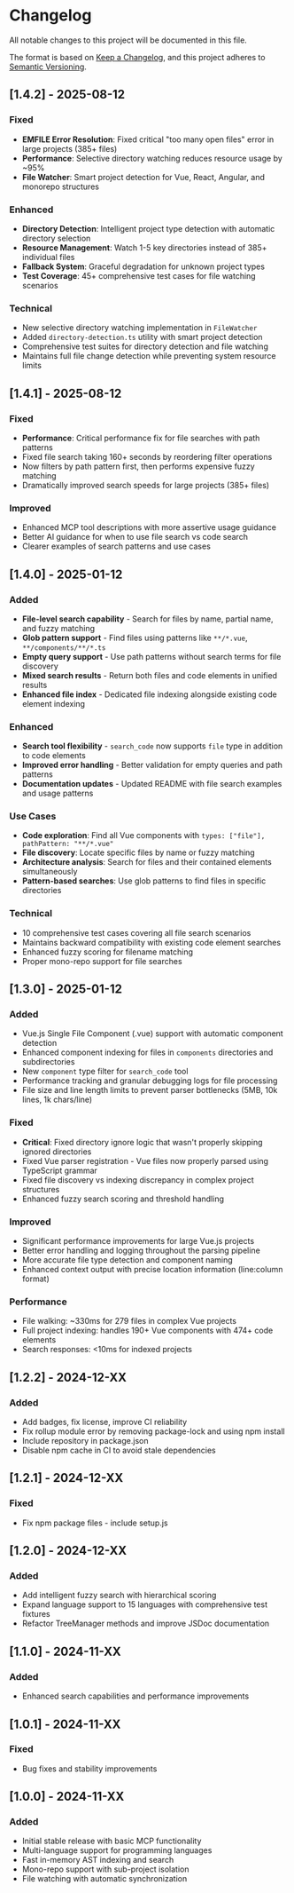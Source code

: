 # Changelog

All notable changes to this project will be documented in this file.

The format is based on [Keep a Changelog](https://keepachangelog.com/en/1.0.0/),
and this project adheres to [Semantic Versioning](https://semver.org/spec/v2.0.0.html).

## [1.4.2] - 2025-08-12

### Fixed
- **EMFILE Error Resolution**: Fixed critical "too many open files" error in large projects (385+ files)
- **Performance**: Selective directory watching reduces resource usage by ~95%
- **File Watcher**: Smart project detection for Vue, React, Angular, and monorepo structures

### Enhanced
- **Directory Detection**: Intelligent project type detection with automatic directory selection
- **Resource Management**: Watch 1-5 key directories instead of 385+ individual files
- **Fallback System**: Graceful degradation for unknown project types
- **Test Coverage**: 45+ comprehensive test cases for file watching scenarios

### Technical
- New selective directory watching implementation in `FileWatcher`
- Added `directory-detection.ts` utility with smart project detection
- Comprehensive test suites for directory detection and file watching
- Maintains full file change detection while preventing system resource limits

## [1.4.1] - 2025-08-12

### Fixed
- **Performance**: Critical performance fix for file searches with path patterns
- Fixed file search taking 160+ seconds by reordering filter operations
- Now filters by path pattern first, then performs expensive fuzzy matching
- Dramatically improved search speeds for large projects (385+ files)

### Improved
- Enhanced MCP tool descriptions with more assertive usage guidance
- Better AI guidance for when to use file search vs code search
- Clearer examples of search patterns and use cases

## [1.4.0] - 2025-01-12

### Added
- **File-level search capability** - Search for files by name, partial name, and fuzzy matching
- **Glob pattern support** - Find files using patterns like `**/*.vue`, `**/components/**/*.ts`
- **Empty query support** - Use path patterns without search terms for file discovery
- **Mixed search results** - Return both files and code elements in unified results
- **Enhanced file index** - Dedicated file indexing alongside existing code element indexing

### Enhanced
- **Search tool flexibility** - `search_code` now supports `file` type in addition to code elements
- **Improved error handling** - Better validation for empty queries and path patterns
- **Documentation updates** - Updated README with file search examples and usage patterns

### Use Cases
- **Code exploration**: Find all Vue components with `types: ["file"], pathPattern: "**/*.vue"`
- **File discovery**: Locate specific files by name or fuzzy matching
- **Architecture analysis**: Search for files and their contained elements simultaneously
- **Pattern-based searches**: Use glob patterns to find files in specific directories

### Technical
- 10 comprehensive test cases covering all file search scenarios
- Maintains backward compatibility with existing code element searches
- Enhanced fuzzy scoring for filename matching
- Proper mono-repo support for file searches

## [1.3.0] - 2025-01-12

### Added
- Vue.js Single File Component (.vue) support with automatic component detection
- Enhanced component indexing for files in `components` directories and subdirectories
- New `component` type filter for `search_code` tool
- Performance tracking and granular debugging logs for file processing
- File size and line length limits to prevent parser bottlenecks (5MB, 10k lines, 1k chars/line)

### Fixed
- **Critical**: Fixed directory ignore logic that wasn't properly skipping ignored directories
- Fixed Vue parser registration - Vue files now properly parsed using TypeScript grammar
- Fixed file discovery vs indexing discrepancy in complex project structures
- Enhanced fuzzy search scoring and threshold handling

### Improved
- Significant performance improvements for large Vue.js projects
- Better error handling and logging throughout the parsing pipeline
- More accurate file type detection and component naming
- Enhanced context output with precise location information (line:column format)

### Performance
- File walking: ~330ms for 279 files in complex Vue projects
- Full project indexing: handles 190+ Vue components with 474+ code elements
- Search responses: <10ms for indexed projects

## [1.2.2] - 2024-12-XX

### Added
- Add badges, fix license, improve CI reliability
- Fix rollup module error by removing package-lock and using npm install
- Include repository in package.json
- Disable npm cache in CI to avoid stale dependencies

## [1.2.1] - 2024-12-XX

### Fixed
- Fix npm package files - include setup.js

## [1.2.0] - 2024-12-XX

### Added
- Add intelligent fuzzy search with hierarchical scoring
- Expand language support to 15 languages with comprehensive test fixtures
- Refactor TreeManager methods and improve JSDoc documentation

## [1.1.0] - 2024-11-XX

### Added
- Enhanced search capabilities and performance improvements

## [1.0.1] - 2024-11-XX

### Fixed
- Bug fixes and stability improvements

## [1.0.0] - 2024-11-XX

### Added
- Initial stable release with basic MCP functionality
- Multi-language support for programming languages
- Fast in-memory AST indexing and search
- Mono-repo support with sub-project isolation
- File watching with automatic synchronization